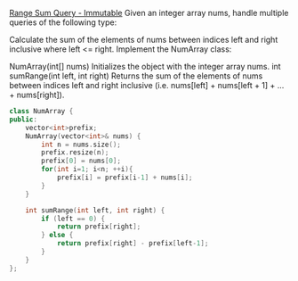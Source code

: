 [Range Sum Query - Immutable](https://leetcode.com/problems/range-sum-query-immutable/)
Given an integer array nums, handle multiple queries of the following type:

Calculate the sum of the elements of nums between indices left and right inclusive where left <= right.
Implement the NumArray class:

NumArray(int[] nums) Initializes the object with the integer array nums.
int sumRange(int left, int right) Returns the sum of the elements of nums between indices left and right inclusive (i.e. nums[left] + nums[left + 1] + ... + nums[right]).

```cpp
class NumArray {
public:
    vector<int>prefix;
    NumArray(vector<int>& nums) {
        int n = nums.size();
        prefix.resize(n);
        prefix[0] = nums[0];
        for(int i=1; i<n; ++i){
            prefix[i] = prefix[i-1] + nums[i];
        }
    }

    int sumRange(int left, int right) {
        if (left == 0) {
            return prefix[right];
        } else {
            return prefix[right] - prefix[left-1];
        }
    }
};

```
